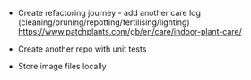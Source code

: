 - Create refactoring journey - add another care log (cleaning/pruning/repotting/fertilising/lighting)
  https://www.patchplants.com/gb/en/care/indoor-plant-care/
- Create another repo with unit tests

- Store image files locally